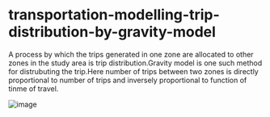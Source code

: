# transportation-modelling-trip-distribution-by-gravity-model
A process by which the trips generated in one zone are allocated to other zones in the study area is trip distribution.Gravity model is one such method for distrubuting the trip.Here number of trips between two zones is directly proportional to number of trips and inversely proportional to function of tinme of travel.






![image](https://github.com/ashish1201/transportation-modelling-trip-distrubution-by-gravity-model/assets/69753800/f496434a-c99f-48a1-9b6f-564736fa237a)
